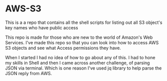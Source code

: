 # AWS-S3
This is a a repo that contains all the shell scripts for listing out all S3 object's key names who have public access

This repo is made for those who are new to the world of Amazon's Web Services. I've made this repo so that you can look into how to access AWS S3 objects and see what Access permissions they have.

When I started I had no idea of how to go about any of this. I had to hone my skills in Shell and then I came across another challenge, of parsing JSON via terminal. Which is one reason I've used jq library to help parse the JSON reply from AWS.
